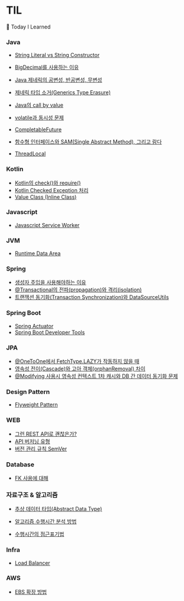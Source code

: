 # TIL
📝 Today I Learned

### Java
- [String Literal vs String Constructor](https://github.com/eastperson/TIL/blob/main/Java/String%20Literal%20vs%20String%20Constructor.md)
- [BigDecimal를 사용하는 이유](https://github.com/eastperson/TIL/blob/main/Java/BigDecimal%EB%A5%BC%20%EC%82%AC%EC%9A%A9%ED%95%98%EB%8A%94%20%EC%9D%B4%EC%9C%A0.md)
- [Java 제네릭의 공변성, 반공변성, 무변성](https://github.com/eastperson/TIL/blob/main/Java/Java%20%EC%A0%9C%EB%84%A4%EB%A6%AD%20%ED%83%80%EC%9E%85%EC%9D%98%20%EA%B3%B5%EB%B3%80%EC%84%B1%2C%20%EB%B0%98%EA%B3%B5%EB%B3%80%EC%84%B1%2C%20%EB%AC%B4%EB%B3%80%EC%84%B1.md)
- [제네릭 타입 소거(Generics Type Erasure)](https://github.com/eastperson/TIL/blob/main/Java/%EC%A0%9C%EB%84%A4%EB%A6%AD%20%ED%83%80%EC%9E%85%20%EC%86%8C%EA%B1%B0(Generics%20Type%20Erasure).md)
- [Java의 call by value](https://github.com/eastperson/TIL/blob/main/Java/Java%EC%9D%98%20call%20by%20value.md)

- [volatile과 동시성 문제](https://github.com/eastperson/TIL/blob/main/Java/volatile%EC%99%80%20%EB%8F%99%EC%8B%9C%EC%84%B1%20%EB%AC%B8%EC%A0%9C.md)
- [CompletableFuture](https://github.com/eastperson/TIL/blob/main/Java/CompletableFuture.md)
- [함수형 인터페이스와 SAM(Single Abstract Method), 그리고 람다](https://github.com/eastperson/TIL/blob/main/Java/%ED%95%A8%EC%88%98%ED%98%95%20%EC%9D%B8%ED%84%B0%ED%8E%98%EC%9D%B4%EC%8A%A4%EC%99%80%20SAM(Single%20Abstract%20Method)%2C%20%EA%B7%B8%EB%A6%AC%EA%B3%A0%20%EB%9E%8C%EB%8B%A4.md)
- [ThreadLocal](https://github.com/eastperson/TIL/blob/main/Java/ThreadLocal.md)

### Kotlin
- [Kotlin의 check()와 require()](https://github.com/eastperson/TIL/blob/main/Kotlin/Kotlin%EC%9D%98%20check()%EC%99%80%20require().md)
- [Kotlin Checked Exception 처리](https://github.com/eastperson/TIL/blob/main/Kotlin/Kotlin%20Checked%20Exception%20%EC%B2%98%EB%A6%AC.md)
- [Value Class (Inline Class)](https://github.com/eastperson/TIL/blob/main/Kotlin/Value%20Class%20(Inline%20Class).md)

### Javascript
- [Javascript Service Worker](https://github.com/eastperson/TIL/blob/main/Javascript/Service%20Worker.md)

### JVM
- [Runtime Data Area](https://github.com/eastperson/TIL/blob/main/JVM/Runtime%20Data%20Area.md)

### Spring
- [생성자 주입을 사용해야하는 이유](https://github.com/eastperson/TIL/blob/main/Spring/%EC%83%9D%EC%84%B1%EC%9E%90%20%EC%A3%BC%EC%9E%85%20%EC%82%AC%EC%9A%A9%20%EC%9D%B4%EC%9C%A0.md)
- [@Transactional의 전파(propagation)와 격리(isolation)](https://github.com/eastperson/TIL/blob/main/Spring/%40Transactional%EC%9D%98%20%EC%A0%84%ED%8C%8C(propagation)%EC%99%80%20%EA%B2%A9%EB%A6%AC(isolation).md)
- [트랜잭션 동기화(Transaction Synchronization)와 DataSourceUtils](https://github.com/eastperson/TIL/blob/main/Spring/%ED%8A%B8%EB%9E%9C%EC%9E%AD%EC%85%98%20%EB%8F%99%EA%B8%B0%ED%99%94(Transaction%20Synchronization)%EC%99%80%20DataSourceUtils.md)

### Spring Boot
- [Spring Actuator](https://github.com/eastperson/TIL/blob/main/Spring%20Boot/Spring%20Boot%20Actuator.md)
- [Spring Boot Developer Tools](https://github.com/eastperson/TIL/blob/main/Spring%20Boot/Spring%20Boot%20Developer%20Tools.md)

### JPA
- [@OneToOne에서 FetchType.LAZY가 작동하지 않을 때](https://github.com/eastperson/TIL/blob/main/JPA/@OneToOne%EC%97%90%EC%84%9C%20FetchType.LAZY%EA%B0%80%20%EC%9E%91%EB%8F%99%ED%95%98%EC%A7%80%20%EC%95%8A%EC%9D%84%20%EB%95%8C.md)
- [영속성 전이(Cascade)와 고아 객체(orphanRemoval) 차이](https://github.com/eastperson/TIL/blob/main/JPA/%EC%98%81%EC%86%8D%EC%84%B1%20%EC%A0%84%EC%9D%B4(Cascade)%EC%99%80%20%EA%B3%A0%EC%95%84%20%EA%B0%9D%EC%B2%B4(orphanRemoval)%20%EC%B0%A8%EC%9D%B4.md)
- [@Modifying 사용시 영속성 컨텍스트 1차 캐시와 DB 간 데이터 동기화 문제](https://github.com/eastperson/TIL/blob/main/JPA/%40Modifying%20%EC%82%AC%EC%9A%A9%EC%8B%9C%20%EC%98%81%EC%86%8D%EC%84%B1%20%EC%BB%A8%ED%85%8D%EC%8A%A4%ED%8A%B8%201%EC%B0%A8%20%EC%BA%90%EC%8B%9C%EC%99%80%20DB%20%EA%B0%84%20%EB%8D%B0%EC%9D%B4%ED%84%B0%20%EB%8F%99%EA%B8%B0%ED%99%94%20%EB%AC%B8%EC%A0%9C.md)

### Design Pattern
- [Flyweight Pattern](https://github.com/eastperson/TIL/blob/main/Design_Pattern/Flyweight%20Pattern.md)

### WEB
- [그런 REST API로 괜찮은가?](https://github.com/eastperson/TIL/blob/main/WEB/%EA%B7%B8%EB%9F%B0%20REST%20API%EB%A1%9C%20%EA%B4%9C%EC%B0%AE%EC%9D%80%EA%B0%80%3F.md)
- [API 버저닝 유형](https://github.com/eastperson/TIL/blob/main/WEB/API%20%EB%B2%84%EC%A0%80%EB%8B%9D%20%EC%9C%A0%ED%98%95.md)
- [버전 관리 규칙 SemVer](https://github.com/eastperson/TIL/blob/main/WEB/%EB%B2%84%EC%A0%84%20%EA%B4%80%EB%A6%AC%20%EA%B7%9C%EC%B9%99%20SemVer.md)

### Database

- [FK 사용에 대해](https://github.com/eastperson/TIL/blob/main/Database/FK%20%EC%82%AC%EC%9A%A9%EC%97%90%20%EB%8C%80%ED%95%B4.md)

### 자료구조 & 알고리즘

- [추상 데이터 타입(Abstract Data Type)](https://github.com/eastperson/TIL/blob/main/%EC%9E%90%EB%A3%8C%EA%B5%AC%EC%A1%B0%26%EC%95%8C%EA%B3%A0%EB%A6%AC%EC%A6%98/%EC%B6%94%EC%83%81%20%EB%8D%B0%EC%9D%B4%ED%84%B0%20%ED%83%80%EC%9E%85(Abstract%20Data%20Type).md)

- [알고리즘 수행시간 분석 방법](https://github.com/eastperson/TIL/blob/main/%EC%9E%90%EB%A3%8C%EA%B5%AC%EC%A1%B0%26%EC%95%8C%EA%B3%A0%EB%A6%AC%EC%A6%98/%EC%95%8C%EA%B3%A0%EB%A6%AC%EC%A6%98%20%EC%88%98%ED%96%89%EC%8B%9C%EA%B0%84%20%EB%B6%84%EC%84%9D%20%EB%B0%A9%EB%B2%95.md)

- [수행시간의 점근표기법](https://github.com/eastperson/TIL/blob/main/%EC%9E%90%EB%A3%8C%EA%B5%AC%EC%A1%B0%26%EC%95%8C%EA%B3%A0%EB%A6%AC%EC%A6%98/%EC%88%98%ED%96%89%EC%8B%9C%EA%B0%84%EC%9D%98%20%EC%A0%90%EA%B7%BC%ED%91%9C%EA%B8%B0%EB%B2%95.md)

### Infra
- [Load Balancer](https://github.com/eastperson/TIL/blob/main/Infra/Load%20Balancer.md)

### AWS
- [EBS 확장 방법](https://github.com/eastperson/TIL/blob/main/AWS/EBS%20%ED%99%95%EC%9E%A5%20%EB%B0%A9%EB%B2%95.md)
